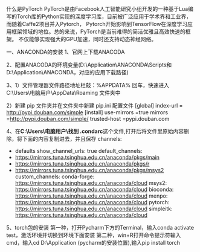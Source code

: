 什么是PyTorch
PyTorch是由Facebook人工智能研究小组开发的一种基于Lua编写的Torch库的Python实现的深度学习库，目前被广泛应用于学术界和工业界，
而随着Caffe2项目并入Pytorch， Pytorch开始影响到TensorFlow在深度学习应用框架领域的地位。总的来说，PyTorch是当前难得的简洁优雅且高效快速的框架。
不仅能够实现强大的GPU加速，同时还支持动态神经网络。

一、ANACONDA的安装
1、官网上下载ANACODA

2、配置ANACODA的环境变量(D:\Application\ANACONDA\Scripts和D:\Application\ANACONDA，对应的应用下载路径)

3、1）文件管理器文件路径地址栏敲：%APPDATA% 回车，快速进入 C:\Users\电脑用户\AppData\Roaming 文件夹中

   2）新建 pip 文件夹并在文件夹中新建 pip.ini 配置文件
[global]
index-url = http://pypi.douban.com/simple
[install]
use-mirrors =true
mirrors =http://pypi.douban.com/simple/
trusted-host =pypi.douban.com

4、在**C:\Users\电脑用户\找到 .condarc**这个文件,打开后将文件里原始内容删除，将下面的内容复制进去，并且保存
channels:
  - defaults
show_channel_urls: true
default_channels:
  - https://mirrors.tuna.tsinghua.edu.cn/anaconda/pkgs/main
  - https://mirrors.tuna.tsinghua.edu.cn/anaconda/pkgs/r
  - https://mirrors.tuna.tsinghua.edu.cn/anaconda/pkgs/msys2
custom_channels:
  conda-forge: https://mirrors.tuna.tsinghua.edu.cn/anaconda/cloud
  msys2: https://mirrors.tuna.tsinghua.edu.cn/anaconda/cloud
  bioconda: https://mirrors.tuna.tsinghua.edu.cn/anaconda/cloud
  menpo: https://mirrors.tuna.tsinghua.edu.cn/anaconda/cloud
  pytorch: https://mirrors.tuna.tsinghua.edu.cn/anaconda/cloud
  simpleitk: https://mirrors.tuna.tsinghua.edu.cn/anaconda/cloud

5、torch包的安装
  第一种，打开Pycharm下方的Terminal，输入conda activate test，激活环境并切换到环境下面安装
  第二种，win+R打开命令提示符输入cmd，输入cd D:\Application (pycharm的安装位置),输入pip install torch
  
  
